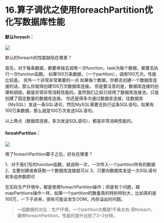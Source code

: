 # 16.算子调优之使用foreachPartition优化写数据库性能

#### 默认foreach：

![](C:\Users\www\Desktop\16.png)

默认的foreach的性能缺陷在哪里？

首先，对于每条数据，都要单独去调用一次function，task为每个数据，都要去执行一次function函数。
如果100万条数据，（一个partition），调用100万次。性能比较差。
另外一个非常非常重要的一点
如果每个数据，你都去创建一个数据库连接的话，那么你就得创建100万次数据库连接。
但是要注意的是，数据库连接的创建和销毁，都是非常非常消耗性能的。虽然我们之前已经用了数据库连接池，只是创建了固定数量的数据库连接。
你还是得多次通过数据库连接，往数据库（MySQL）发送一条SQL语句，然后MySQL需要去执行这条SQL语句。如果有100万条数据，那么就是100万次发送SQL语句。

以上两点（数据库连接，多次发送SQL语句），都是非常消耗性能的。

#### foreahPartition：

![](C:\Users\www\Desktop\16-2.png)

用了foreachPartition算子之后，好处在哪里？

1、对于我们写的function函数，就调用一次，一次传入一个partition所有的数据
2、主要创建或者获取一个数据库连接就可以
3、只要向数据库发送一次SQL语句和多组参数即可

在实际生产环境中，都是使用foreachPartition操作；但是有个问题，跟mapPartitions操作一样，如果一个partition的数量真的特别特别大，比如真的是100万，一下子进来，很有可能会发生OOM，内存溢出的问题。
> 一组数据的对比：生产环境，一个partition大概是1千条左右
用foreach，跟用foreachPartition，性能的提升达到了2~3分钟。
